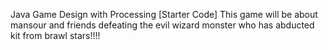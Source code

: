 Java Game Design with Processing [Starter Code]
This game will be about mansour and friends defeating the evil wizard monster who has abducted kit from brawl stars!!!!
